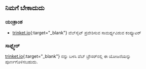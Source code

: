 ## ನಿಮಗೆ ಬೇಕಾದುದು

### ಯಂತ್ರಾಂಶ

+ [trinket.io](https://trinket.io){:target="_blank"} ವೆಬ್‌ಸೈಟ್ ಪ್ರವೇಶಿಸುವ ಸಾಮರ್ಥ್ಯವಿರುವ ಕಂಪ್ಯೂಟರ್

### ಸಾಫ್ಟ್ವೇರ್

[trinket.io](https://trinket.io){:target="_blank"} ನನ್ನು ಬಳಸಿ ವೆಬ್ ಬ್ರೌಸರ್‌ನಲ್ಲಿ ಈ ಯೋಜನೆಯನ್ನು ಪೂರ್ಣಗೊಳಿಸಬಹುದು.